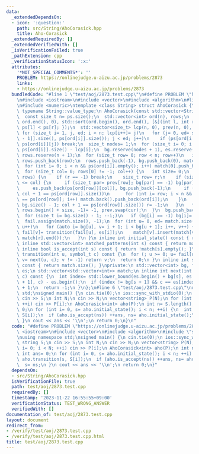 ```yaml
---
data:
  _extendedDependsOn:
  - icon: ':question:'
    path: src/String/AhoCorasick.hpp
    title: Aho-Corasick
  _extendedRequiredBy: []
  _extendedVerifiedWith: []
  _isVerificationFailed: true
  _pathExtension: cpp
  _verificationStatusIcon: ':x:'
  attributes:
    '*NOT_SPECIAL_COMMENTS*': ''
    PROBLEM: https://onlinejudge.u-aizu.ac.jp/problems/2873
    links:
    - https://onlinejudge.u-aizu.ac.jp/problems/2873
  bundledCode: "#line 1 \"test/aoj/2873.test.cpp\"\n#define PROBLEM \"https://onlinejudge.u-aizu.ac.jp/problems/2873\"\
    \n#include <iostream>\n#include <vector>\n#include <algorithm>\n#line 4 \"src/String/AhoCorasick.hpp\"\
    \n#include <numeric>\ntemplate <class String> struct AhoCorasick {\n using symbol_t=\
    \ typename String::value_type;\n AhoCorasick(const std::vector<String> &ps) {\n\
    \  const size_t n= ps.size();\n  std::vector<int> ord(n), rows;\n  std::iota(ord.begin(),\
    \ ord.end(), 0), std::sort(ord.begin(), ord.end(), [&](int l, int r) { return\
    \ ps[l] < ps[r]; });\n  std::vector<size_t> lcp(n, 0), prev(n, 0), cur(n);\n \
    \ for (size_t i= 1, j, ed; i < n; lcp[i++]= j)\n   for (j= 0, ed= std::min(ps[ord[i\
    \ - 1]].size(), ps[ord[i]].size()); j < ed; j++)\n    if (ps[ord[i - 1]][j] !=\
    \ ps[ord[i]][j]) break;\n  size_t nodes= 1;\n  for (size_t i= 0; i < n; i++) nodes+=\
    \ ps[ord[i]].size() - lcp[i];\n  bg.reserve(nodes + 1), es.reserve(nodes), match.reserve(nodes),\
    \ rows.reserve(n + 1);\n  for (size_t row= 0; row < n; row++)\n   if (!ps[ord[row]].empty())\
    \ rows.push_back(row);\n  rows.push_back(-1), bg.push_back(0), match.push_back({});\n\
    \  for (int i= 0; i < n && ps[ord[i]].empty(); i++) match[0].push_back(ord[i]);\n\
    \  for (size_t col= 0; rows[0] != -1; col++) {\n   int size= 0;\n   for (int &r:\
    \ rows) {\n    if (r == -1) break;\n    size_t row= r;\n    if (size++; lcp[row]\
    \ <= col) {\n     if (size_t par= prev[row]; bg[par] == -1) bg[par]= es.size();\n\
    \     es.push_back(ps[ord[row]][col]), bg.push_back(-1);\n     if (match.push_back({});\
    \ col + 1 == ps[ord[row]].size())\n      for (int i= row; i < n && ps[ord[i]]\
    \ == ps[ord[row]]; i++) match.back().push_back(ord[i]);\n    }\n    if (cur[row]=\
    \ bg.size() - 1; col + 1 == ps[ord[row]].size()) r= -1;\n   }\n   *std::remove(rows.begin(),\
    \ rows.begin() + size, -1)= -1, prev.swap(cur);\n  }\n  bg.push_back(es.size());\n\
    \  for (size_t i= bg.size() - 1; --i;)\n   if (bg[i] == -1) bg[i]= bg[i + 1];\n\
    \  fail.assign(match.size(), -1);\n  for (int u= 0, ed= match.size(); u < ed;\
    \ u++)\n   for (auto i= bg[u], v= i + 1; i < bg[u + 1]; i++, v++) {\n    int r=\
    \ fail[v]= transition(fail[u], es[i]);\n    match[v].insert(match[v].end(), match[r].begin(),\
    \ match[r].end());\n   }\n }\n inline int initial_state() const { return 0; }\n\
    \ inline std::vector<int> matched_patterns(int s) const { return match[s]; }\n\
    \ inline bool is_accept(int s) const { return !match[s].empty(); }\n inline int\
    \ transition(int u, symbol_t c) const {\n  for (; u >= 0; u= fail[u])\n   if (int\
    \ v= next(u, c); v != -1) return v;\n  return 0;\n }\n inline int state_size()\
    \ const { return match.size(); }\nprivate:\n std::vector<int> bg, fail;\n std::vector<symbol_t>\
    \ es;\n std::vector<std::vector<int>> match;\n inline int next(int s, symbol_t\
    \ c) const {\n  int index= std::lower_bound(es.begin() + bg[s], es.begin() + bg[s\
    \ + 1], c) - es.begin();\n  if (index != bg[s + 1] && c == es[index]) return index\
    \ + 1;\n  return -1;\n }\n};\n#line 6 \"test/aoj/2873.test.cpp\"\nusing namespace\
    \ std;\nsigned main() {\n cin.tie(0);\n ios::sync_with_stdio(0);\n string S;\n\
    \ cin >> S;\n int N;\n cin >> N;\n vector<string> P(N);\n for (int i= 0; i < N;\
    \ ++i) cin >> P[i];\n AhoCorasick<int> aho(P);\n int n= S.length();\n int ans=\
    \ 0;\n for (int i= 0, s= aho.initial_state(); i < n; ++i) {\n  int ns= aho.transition(s,\
    \ S[i]);\n  if (aho.is_accept(ns)) ++ans, ns= aho.initial_state();\n  s= ns;\n\
    \ }\n cout << ans << '\\n';\n return 0;\n}\n"
  code: "#define PROBLEM \"https://onlinejudge.u-aizu.ac.jp/problems/2873\"\n#include\
    \ <iostream>\n#include <vector>\n#include <algorithm>\n#include \"src/String/AhoCorasick.hpp\"\
    \nusing namespace std;\nsigned main() {\n cin.tie(0);\n ios::sync_with_stdio(0);\n\
    \ string S;\n cin >> S;\n int N;\n cin >> N;\n vector<string> P(N);\n for (int\
    \ i= 0; i < N; ++i) cin >> P[i];\n AhoCorasick<int> aho(P);\n int n= S.length();\n\
    \ int ans= 0;\n for (int i= 0, s= aho.initial_state(); i < n; ++i) {\n  int ns=\
    \ aho.transition(s, S[i]);\n  if (aho.is_accept(ns)) ++ans, ns= aho.initial_state();\n\
    \  s= ns;\n }\n cout << ans << '\\n';\n return 0;\n}"
  dependsOn:
  - src/String/AhoCorasick.hpp
  isVerificationFile: true
  path: test/aoj/2873.test.cpp
  requiredBy: []
  timestamp: '2023-11-22 16:55:55+09:00'
  verificationStatus: TEST_WRONG_ANSWER
  verifiedWith: []
documentation_of: test/aoj/2873.test.cpp
layout: document
redirect_from:
- /verify/test/aoj/2873.test.cpp
- /verify/test/aoj/2873.test.cpp.html
title: test/aoj/2873.test.cpp
---
```

